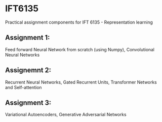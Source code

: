 # IFT6135
Practical assignment components for IFT 6135 - Representation learning

## Assignment 1:
Feed forward Neural Network from scratch (using Numpy), 
Convolutional Neural Networks

## Assignemnt 2:
Recurrent Neural Networks, 
Gated Recurrent Units, 
Transformer Networks and Self-attention

## Assignment 3:
Variational Autoencoders, 
Generative Adversarial Networks
